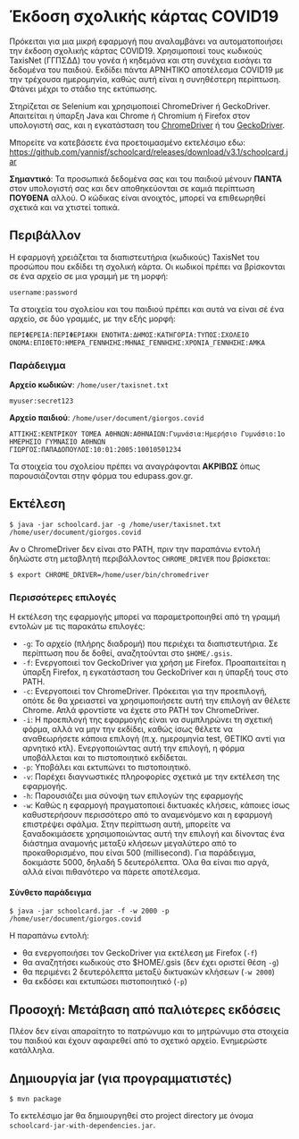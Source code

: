 # Έκδοση σχολικής κάρτας COVID19

Πρόκειται για μια μικρή εφαρμογή που αναλαμβάνει να αυτοματοποιήσει την έκδοση σχολικής κάρτας COVID19.
Χρησιμοποιεί τους κωδικούς TaxisNet (ΓΓΠΣΔΔ) του γονέα ή κηδεμόνα και στη συνέχεια εισάγει τα δεδομένα του παιδιού.
Εκδίδει πάντα ΑΡΝΗΤΙΚΟ αποτέλεσμα COVID19 με την τρέχουσα ημερομηνία, καθώς αυτή είναι η συνηθέστερη περίπτωση.
Φτάνει μέχρι το στάδιο της εκτύπωσης.

Στηρίζεται σε Selenium και χρησιμοποιεί ChromeDriver ή GeckoDriver. 
Απαιτείται η ύπαρξη Java και Chrome ή Chromium ή Firefox στον υπολογιστή σας, 
και η εγκατάσταση του [ChromeDriver](https://chromedriver.chromium.org/downloads)
ή του [GeckoDriver](https://github.com/mozilla/geckodriver/releases).

Μπορείτε να κατεβάσετε ένα προετοιμασμένο εκτελέσιμο εδω: https://github.com/yannisf/schoolcard/releases/download/v3.1/schoolcard.jar

**Σημαντικό**: Τα προσωπικά δεδομένα σας και του παιδιού μένουν **ΠΑΝΤΑ** στον υπολογιστή σας και δεν αποθηκεύονται 
σε καμιά περίπτωση **ΠΟΥΘΕΝΑ** αλλού. Ο κώδικας είναι ανοιχτός, μπορεί να επιθεωρηθεί σχετικά και να χτιστεί τοπικά.

## Περιβάλλον

Η εφαρμογή χρειάζεται τα διαπιστευτήρια (κωδικούς) TaxisNet του προσώπου που εκδίδει τη σχολική κάρτα.
Οι κωδικοί πρέπει να βρίσκονται σε ένα αρχείο σε μια γραμμή με τη μορφή:
```
username:password
```

Τα στοιχεία του σχολείου και του παιδιού πρέπει και αυτά να είναι σέ ένα αρχείο, σε δύο γραμμές, με την εξής μορφή:

```
ΠΕΡΙΦΕΡΕΙΑ:ΠΕΡΙΦΕΡΙΑΚΗ ΕΝΟΤΗΤΑ:ΔΗΜΟΣ:ΚΑΤΗΓΟΡΙΑ:ΤΥΠΟΣ:ΣΧΟΛΕΙΟ
ΟΝΟΜΑ:ΕΠΙΘΕΤΟ:ΗΜΕΡΑ_ΓΕΝΝΗΣΗΣ:ΜΗΝΑΣ_ΓΕΝΝΗΣΗΣ:ΧΡΟΝΙΑ_ΓΕΝΝΗΣΗΣ:ΑΜΚΑ
```

### Παράδειγμα

**Αρχείο κωδικών**: `/home/user/taxisnet.txt`
```
myuser:secret123
```

**Αρχείο παιδιού**: `/home/user/document/giorgos.covid`

```
ΑΤΤΙΚΗΣ:ΚΕΝΤΡΙΚΟΥ ΤΟΜΕΑ ΑΘΗΝΩΝ:ΑΘΗΝΑΙΩΝ:Γυμνάσια:Ημερήσιο Γυμνάσιο:1ο ΗΜΕΡΗΣΙΟ ΓΥΜΝΑΣΙΟ ΑΘΗΝΩΝ
ΓΙΩΡΓΟΣ:ΠΑΠΑΔΟΠΟΥΛΟΣ:10:01:2005:10010501234
```

Τα στοιχεία του σχολείου πρέπει να αναγράφονται **ΑΚΡΙΒΩΣ** όπως παρουσιάζονται στην φόρμα του edupass.gov.gr. 

## Εκτέλεση

    $ java -jar schoolcard.jar -g /home/user/taxisnet.txt /home/user/document/giorgos.covid

Αν ο ChromeDriver δεν είναι στο PATH, πριν την παραπάνω εντολή δηλώστε στη μεταβλητή περιβάλλοντος `CHROME_DRIVER` που βρίσκεται:

    $ export CHROME_DRIVER=/home/user/bin/chromedriver

### Περισσότερες επιλογές

Η εκτέλεση της εφαρμογής μπορεί να παραμετροποιηθεί από τη γραμμή εντολών με τις παρακάτω επιλογές:

* `-g`: Το αρχείο (πλήρης διαδρομή) που περιέχει τα διαπιστευτήρια. Σε περίπτωση που δε δοθεί, αναζητούνται στο `$ΗΟΜΕ/.gsis`. 
* `-f`: Ενεργοποιεί τον GeckoDriver για χρήση με Firefox. Προαπαιτείται η ύπαρξη Firefox, η εγκατάσταση του GeckoDriver και η ύπαρξή τους στο PATH.
* `-c`: Ενεργοποιεί τον ChromeDriver. Πρόκειται για την προεπιλογή, οπότε δε θα χρειαστεί να χρησιμοποιήσετε αυτή την επιλογή αν θέλετε Chrome. Απλά φροντίστε να έχετε στο PATH τον ChromeDriver.
* `-i`: Η προεπιλογή της εφαρμογής είναι να συμπληρώνει τη σχετική φόρμα, αλλά να μην την εκδίδει,
καθώς ίσως θέλετε να αναθεωρήσετε κάποια επιλογή (π.χ. ημερομηνία test, ΘΕΤΙΚΟ αντί για αρνητικό κτλ). 
Ενεργοποιώντας αυτή την επιλογή, η φόρμα υποβάλλεται και το πιστοποιητικό εκδίδεται.
* `-p`: Υποβάλει και εκτυπώνει το πιστοποιητικό. 
* `-v`: Παρέχει διαγνωστικές πληροφορίες σχετικά με την εκτέλεση της εφαρμογής.
* `-h`: Παρουσιάζει μια σύνοψη των επιλογών της εφαρμογής
* `-w`: Καθώς η εφαρμογή πραγματοποιεί δικτυακές κλήσεις, 
κάποιες ίσως καθυστερήσουν περισσότερο από το αναμενόμενο και η εφαρμογή επιστρέψει σφάλμα.
Στην περίπτωση αυτή, μπορείτε να ξαναδοκιμάσετε χρησιμοποιώντας αυτή την επιλογή και δίνοντας 
ένα διάστημα αναμονής μεταξύ κλήσεων μεγαλύτερο από το προκαθορισμένο, που είναι 500 (millisecond).
Για παράδειγμα, δοκιμάστε 5000, δηλαδή 5 δευτερόλεπτα. Όλα θα είναι πιο αργά, 
αλλά είναι πιθανότερο να πάρετε αποτέλεσμα.

#### Σύνθετο παράδειγμα

    $ java -jar schoolcard.jar -f -w 2000 -p /home/user/document/giorgos.covid

Η παραπάνω εντολή:
* θα ενεργοποιήσει τον GeckoDriver για εκτέλεση με Firefox (`-f`)
* θα αναζητήσει κωδικούς στο $HOME/.gsis (δεν έχει οριστεί θέση `-g`)
* θα περιμένει 2 δευτερόλεπτα μεταξύ δικτυακών κλήσεων (`-w 2000`)
* θα εκδόσει και εκτυπώσει πιστοποιητικό (`-p`)

## Προσοχή: Μετάβαση από παλιότερες εκδόσεις
Πλέον δεν είναι απαραίτητο το πατρώνυμο και το μητρώνυμο στα στοιχεία του παιδιού και έχουν αφαιρεθεί από το σχετικό αρχείο. Ενημερώστε κατάλληλα. 

## Δημιουργία jar (για προγραμματιστές)

    $ mvn package

Το εκτελέσιμο jar θα δημιουργηθεί στο project directory με όνομα `schoolcard-jar-with-dependencies.jar`. 
